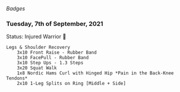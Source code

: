 *Badges*
### Tuesday, 7th of September, 2021

Status: Injured Warrior :face_with_head_bandage:

    Legs & Shoulder Recovery
        3x10 Front Raise - Rubber Band
        3x10 FacePull - Rubber Band
        3x10 Step Ups - 1.3 Steps 
        3x20 Squat Walk
        1x8 Nordic Hams Curl with Hinged Hip *Pain in the Back-Knee Tendons*
        2x10 1-Leg Splits on Ring [Middle + Side]
